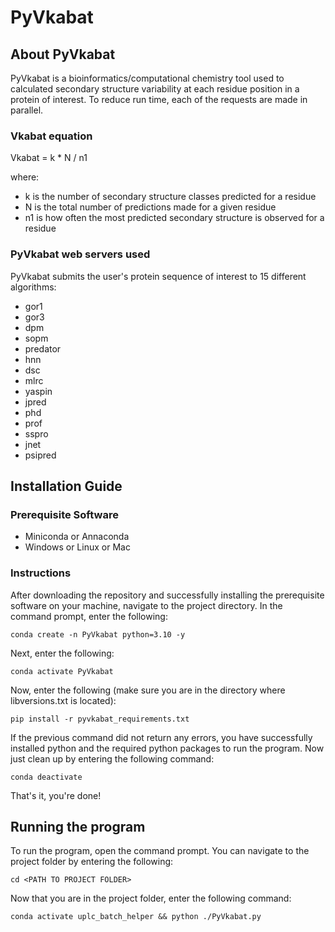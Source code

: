 # PyVkabat
## About PyVkabat
PyVkabat is a bioinformatics/computational chemistry tool used to calculated secondary structure variability at each residue position in a protein of interest. To reduce run time, each of the requests are made in parallel.

### Vkabat equation
Vkabat = k * N / n1

where:
<ul><li>k is the number of secondary structure classes predicted for a residue</li>
    <li>N is the total number of predictions made for a given residue</li>
    <li>n1 is how often the most predicted secondary structure is observed for a residue</li></ul>
    
### PyVkabat web servers used
PyVkabat submits the user's protein sequence of interest to 15 different algorithms:
<ul>
  <li>gor1</li>
  <li>gor3</li>
  <li>dpm</li>
  <li>sopm</li>
  <li>predator</li>
  <li>hnn</li>
  <li>dsc</li>
  <li>mlrc</li>
  <li>yaspin</li>
  <li>jpred</li>
  <li>phd</li>
  <li>prof</li>
  <li>sspro</li>
  <li>jnet</li>
  <li>psipred</li>
</ul>

## Installation Guide
### Prerequisite Software
<ul>
<li>Miniconda or Annaconda</li>
<li>Windows or Linux or Mac</li>
</ul>

### Instructions
After downloading the repository and successfully installing the prerequisite software on your machine, navigate to the project directory. In the command prompt, enter the following:
```
conda create -n PyVkabat python=3.10 -y
```

Next, enter the following:
```
conda activate PyVkabat
```

Now, enter the following (make sure you are in the directory where libversions.txt is located):
```
pip install -r pyvkabat_requirements.txt
```

If the previous command did not return any errors, you have successfully installed python and the required python packages to run the program. Now just clean up by entering the following command:
```
conda deactivate
```

That's it, you're done!

## Running the program
To run the program, open the command prompt. You can navigate to the project folder by entering the following:
```
cd <PATH TO PROJECT FOLDER>
```

Now that you are in the project folder, enter the following command:
```
conda activate uplc_batch_helper && python ./PyVkabat.py
```
